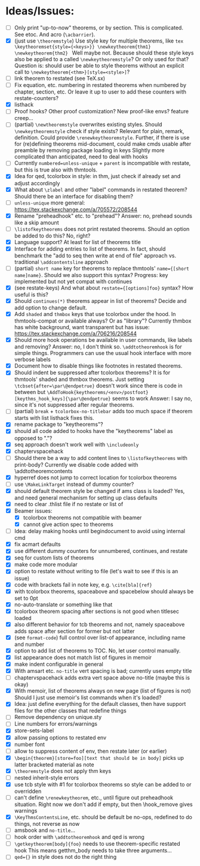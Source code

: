 # Ideas/Issues:
- [ ] Only print "up-to-now" theorems, or by section.
      This is complicated. See etoc. And acro (`\acbarrier`).
- [x] (just use `\theoremstyle`) Use style key for multiple theorems, like
      ```tex
      \keytheoremset{style={<keys>}}
      \newkeytheorem{thm1}
      \newkeytheorem{thm2}
      ```
      Well maybe not. Because should these style keys also be applied to a called
      `\newkeytheoremstyle`? Or only used for that? Question is: should user be able to style theorems
      without an explicit call to `\newkeytheorem{<thm>}[style=<style>]`?
- [ ] link theorem to restated (see TeX.sx)
- [ ] Fix equation, etc. numbering in restated theorems when numbered by
      chapter, section, etc. Or leave it up to user to add these counters
      with restate-counters?
- [x] listhack
- [ ] Proof hooks? Other proof customization? New proof-like envs? feature creep...
- [ ] (partial) `\newtheoremstyle` overwrites existing styles. Should `\newkeytheoremstyle` check
      if style exists? Relevant for plain, remark, definition. Could provide
      `\renewkeytheoremstyle`. Further, if there is use for (re)defining theorems
      mid-document, could make cmds usable after preamble by removing package loading
      in keys
      Slightly more complicated than anticipated, need to deal with hooks
- [ ] Currently `numbered=unless-unique` + `parent` is incompatible with restate, but this is
      true also with thmtools.
- [x] Idea for qed, tcolorbox in style: in thm, just check if already set and adjust accordingly
- [x] What about `\zlabel` and other "label" commands in restated theorem? Should
      there be an interface for disabling them?
- [ ] `unless-unique` more general: https://tex.stackexchange.com/a/705572/208544
- [x] Rename "preheadhook" etc. to "prehead"? Answer: no, prehead sounds like a skip amount
- [ ] `\listofkeytheorems` does not print restated theorems. Should an option be added
      to do this? No, right?
- [x] Language support? At least for list of theorems title
- [x] Interface for adding entries to list of theorems. In fact, should
      benchmark the "add to seq then write at end of file" approach vs.
      traditional `\addcontentsline` approach
- [ ] (partial) `short name` key for theorems to replace thmtools'
      `name={[short name]name}`. Should we also support this syntax?
      Progress: key implemented but not yet compat with continues
- [x] (see restate-keys) And what about `restate={[options]foo}` syntax? How useful is this?
- [x] Should `continues(*)` theorems appear in list of theorems? Decide and add option to
      change default.
- [x] Add `shaded` and `thmbox` keys that use tcolorbox under the hood.
      In thmtools-compat or available always? Or as "library"?
      Currently thmbox has white background, want transparent but has issue:
      https://tex.stackexchange.com/a/706216/208544
- [x] Should more hook operations be available in user commands, like labels and removing?
    Answer: no, I don't think so. `\addtotheoremhook` is for simple things.
    Programmers can use the usual hook interface with more verbose labels
- [x] Document how to disable things like footnotes in restated theorems.
- [x] Should indent be suppressed after tcolorbox theorems? It is for thmtools' shaded and thmbox theorems.
      Just setting `\tcbset{after=\par\@endpetrue}` doesn't work since there is code in between but
      `\AddToHook{keytheorems/<env>/postfoot}[keythms_hook_keys]{\par\@endpetrue}` seems to work
      Answer: I say no, since it's not suppressed after regular theorems.
- [ ] (partial) `break` + `tcolorbox-no-titlebar` adds too much space if theorem starts with list
      listhack fixes this.
- [x] rename package to "keytheorems"?
- [x] should all code added to hooks have the "keytheorems" label as opposed to "."?
- [x] seq approach doesn't work well with `\includeonly`
- [x] chaptervspacehack
- [ ] Should there be a way to add content lines to `\listofkeytheorems` with print-body?
      Currently we disable code added with \addtotheoremcontents
- [x] hyperref does not jump to correct location for tcolorbox theorems
- [ ] use `\MakeLinkTarget` instead of dummy counter?
- [x] should default theorem style be changed if ams class is loaded? Yes,
      and need general mechanism for setting up class defaults
- [x] need to clear .thlist file if no restate or list of
- [x] Beamer issues:
    - [x] tcolorbox theorems not compatible with beamer
    - [x] cannot give action spec to theorems
- [ ] Idea: delay making hooks until begindocument to avoid using internal cmd
- [x] fix acmart defaults
- [x] use different dummy counters for unnumbered, continues, and restate
- [x] seq for custom lists of theorems
- [x] make code more modular
- [x] option to restate without writing to file (let's wait to see if this is an issue)
- [x] code with brackets fail in note key, e.g. `\cite[bla]{ref}`
- [x] with tcolorbox theorems, spaceabove and spacebelow should always be set to 0pt
- [x] no-auto-translate or something like that
- [x] tcolorbox theorem spacing after sections is not good when titlesec loaded
- [x] also different behavior for tcb theorems and not, namely spaceabove adds space
      after section for former but not latter
- [x] (see `format-code`) full control over list-of appearance, including name and number
- [x] option to add list of theorems to TOC. No, let user control manually.
- [x] list appearance does not match list of figures in memoir
- [x] make indent configurable in general
- [x] With amsart etc. `no-title` vert spacing is bad; currently uses empty title
- [ ] chaptervspacehack adds extra vert space above no-title (maybe this is okay)
- [x] With memoir, list of theorems always on new page (list of figures is not)
      Should I just use memoir's list commands when it's loaded?
- [x] Idea: just define everything for the default classes, then have support files
            for the other classes that redefine things
- [ ] Remove dependency on unique.sty
- [ ] Line numbers for errors/warnings
- [x] store-sets-label
- [x] allow passing options to restated env
- [x] number font
- [ ] allow to suppress content of env, then restate later (or earlier)
- [x] `\begin{theorem}[store=foo][text that should be in body]` picks up latter bracketed material as note
- [x] `\theoremstyle` does not apply thm keys
- [ ] nested inherit-style errors
- [x] use tcb style with #1 for tcolorbox theorems so style can be added to or overridden
- [ ] can't define `\renewkeytheorem`, etc., until figure out preheadhook situation.
      Right now we don't add if empty, but then \hook_remove gives warnings
- [x] `\KeyThmsContentsLine`, etc. should be default be no-ops, redefined to do things, not reverse as now
- [ ] amsbook and `no-title`...
- [ ] hook order with `\addtotheoremhook` and qed is wrong
- [ ] `\getkeytheorem[body]{foo}` needs to use theorem-specific restated hook
      This means getthm_body needs to take three arguments...
- [ ] `qed={}` in style does not do the right thing